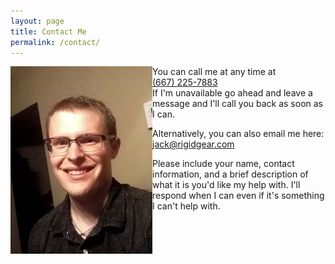 ```yaml
---
layout: page
title: Contact Me
permalink: /contact/
---
```


<img src="/assets/selfie.jpeg" align="left" >

You can call me at any time at<br />
[(667) 225-7883‬](tel:6672257883‬)  
If I'm unavailable go ahead and leave a message and I'll call you back as soon as I can.

Alternatively, you can also email me here: [jack@rigidgear.com](mailto:jack@rigidgear.com)

Please include your name, contact information, and a brief description of what it is you'd like my help with. I'll respond when I can even if it's something I can't help with.